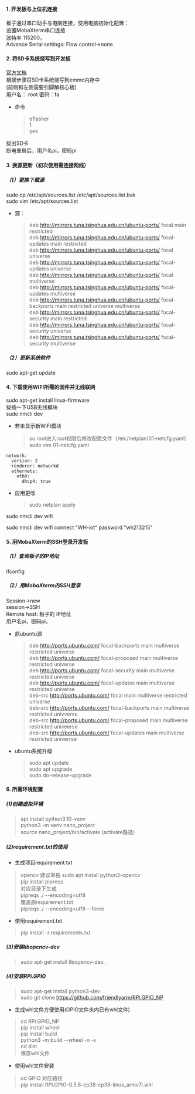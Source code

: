 

#### 1. 开发板与上位机连接  
板子通过串口助手与电脑连接，使用电脑初始化配置：  
设置MobaXterm串口连接  
波特率 115200，  
Advance Serial settings: Flow control->none  

#### 2. 将SD卡系统烧写到开发板  
[官方文档](https://wiki.friendlyelec.com/wiki/index.php/NanoPi_NEO_Core/zh#.E4.BB.8B.E7.BB.8D)   
根据步骤将SD卡系统烧写到emmc内存中  
(前侧和左侧需要引脚解核心板)  
用户名： root 密码：fa  
* 命令  
    >eflasher  
    >1  
    >yes  

拔出SD卡  
断电重启后，用户名pi，密码pi

#### 3. 换源更新（初次使用需连接网线）  
##### （1）更换下载源
sudo cp /etc/apt/sources.list /etc/apt/sources.list.bak  
sudo vim /etc/apt/sources.list

* 源：  
    >deb http://mirrors.tuna.tsinghua.edu.cn/ubuntu-ports/ focal main restricted  
    >deb http://mirrors.tuna.tsinghua.edu.cn/ubuntu-ports/ focal-updates main restricted  
    >deb http://mirrors.tuna.tsinghua.edu.cn/ubuntu-ports/ focal universe  
    >deb http://mirrors.tuna.tsinghua.edu.cn/ubuntu-ports/ focal-updates universe  
    >deb http://mirrors.tuna.tsinghua.edu.cn/ubuntu-ports/ focal multiverse  
    >deb http://mirrors.tuna.tsinghua.edu.cn/ubuntu-ports/ focal-updates multiverse  
    >deb http://mirrors.tuna.tsinghua.edu.cn/ubuntu-ports/ focal-backports main restricted universe multiverse  
    >deb http://mirrors.tuna.tsinghua.edu.cn/ubuntu-ports/ focal-security main restricted  
    >deb http://mirrors.tuna.tsinghua.edu.cn/ubuntu-ports/ focal-security universe  
    >deb http://mirrors.tuna.tsinghua.edu.cn/ubuntu-ports/ focal-security multiverse  

##### （2）更新系统软件  
sudo apt-get update

#### 4. 下载使用WIFI所需的固件并无线联网
sudo apt-get install linux-firmware  
拔插一下USB无线模块  
sudo nmcli dev  
* 若未显示新WiFi模块

    >su root进入root权限后修改配置文件（/etc/netplan/01-netcfg.yaml）  
    >sudo vim 01-netcfg.yaml
```
network:
  version: 2
  renderer: networkd
  ethernets:
    eth0:
      dhcp4: true
```
* 应用更改  
    >sudo netplan apply  

sudo nmcli dev wifi  

sudo nmcli dev wifi connect "WH-iot" password "wh213215"

#### 5. 用MobaXterm的SSH登录开发板
##### （1）查询板子的IP地址
ifconfig
##### （2）用MobaXterm的SSH登录
Session->new   
session->SSH  
Remote host: 板子的	IP地址  
用户名pi，密码pi。

* 原ubuntu源  
    >deb http://ports.ubuntu.com/ focal-backports main multiverse restricted universe  
    >deb http://ports.ubuntu.com/ focal-proposed main multiverse restricted universe  
    >deb http://ports.ubuntu.com/ focal-security main multiverse restricted universe  
    >deb http://ports.ubuntu.com/ focal-updates main multiverse restricted universe  
    >deb-src http://ports.ubuntu.com/ focal main multiverse restricted universe  
    >deb-src http://ports.ubuntu.com/ focal-backports main multiverse restricted univverse  
    >deb-src http://ports.ubuntu.com/ focal-proposed main multiverse restricted univeerse  
    >deb-src http://ports.ubuntu.com/ focal-updates main multiverse restricted univerrse

* ubuntu系统升级
    >sudo apt update  
    >sudo apt upgrade  
    >sudo do-release-upgrade

#### 6. 所需环境配置
##### (1)创建虚拟环境
>apt install python3.10-venv  
>python3 -m venv nano_project  
>source nano_project/bin/activate  (activate路径)  

##### (2)requirement.txt的使用
* 生成项目requirement.txt
>opencv 建议单独 sudo apt install python3-opencv  
>pip install pipreqs  
>对应目录下生成  
>pipreqs ./ --encoding=utf8  
>覆盖原requirement.txt  
>pipreqs ./ --encoding=utf8 --force  

* 使用requirement.txt
>pip install -r requirements.txt

##### (3)安装libopencv-dev
>sudo apt-get install libopencv-dev..

##### (4)安装RPi.GPIO
>sudo apt-get install python3-dev  
>sudo git clone https://github.com/friendlyarm/RPi.GPIO_NP  
* 生成whl文件方便使用(GPIO文件夹内已有whl文件)
> cd RPi.GPIO_NP  
> pip install wheel  
> pip install build  
> python3 -m build --wheel -n -x  
> cd dist  
> 保存whl文件  
* 使用whl文件安装
> cd GPIO 对应路径  
> pip install RPi.GPIO-0.5.8-cp38-cp38-linux_armv7l.whl  
 